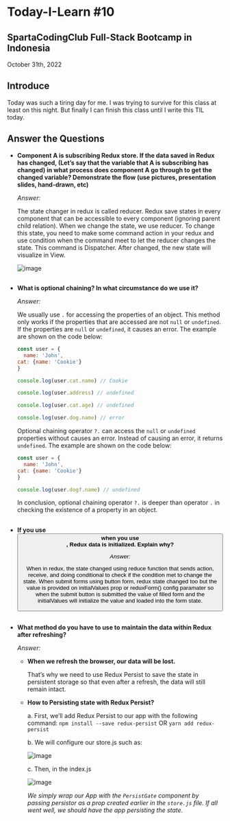 # Today-I-Learn #10
## SpartaCodingClub Full-Stack Bootcamp in Indonesia
October 31th, 2022

## Introduce

Today was such a tiring day for me. I was trying to survive for this class at least on this night. 
But finally I can finish this class until I write this TIL today.

## Answer the Questions
- **Component A is subscribing Redux store. If the data saved in Redux has changed, (Let’s say that the variable that A is subscribing has changed) in what process does component A go through to get the changed variable? Demonstrate the flow (use pictures, presentation slides, hand-drawn, etc)**
  
  *Answer:*
  
  The state changer in redux is called reducer. Redux save states in every component that can be accessible to every component 
  (ignoring parent child relation). When we change the state, we use reducer. To change this state, you need to make some command 
  action in your redux and use condition when the command meet to let the reducer changes the state. This command is Dispatcher. 
  After changed, the new state will visualize in View. 

  ![image](https://user-images.githubusercontent.com/62550785/199052737-f127a855-5f0f-4553-829f-d86887c536ed.png)

##

- **What is optional chaining? In what circumstance do we use it?**
  
  *Answer:*
  
  We usually use ``` . ``` for accessing the properties of an object. This method only works if the properties that are accessed
  are not ``` null ``` or ``` undefined ```. If the properties are ``` null ``` or ``` undefined ```, it causes an error. 
  The example are shown on the code below:
  
  ```js
  const user = {
	name: 'John',
  cat: {name: 'Cookie'}
  }

  console.log(user.cat.name) // Cookie

  console.log(user.address) // undefined

  console.log(user.cat.age) // undefined

  console.log(user.dog.name) // error
  ```
  
  Optional chaining operator ``` ?. ``` can access the ``` null ``` or ``` undefined ``` properties without causes an error. 
  Instead of causing an error, it returns ``` undefined ```. The example are shown on the code below:
  
  ```js
  const user = {
	name: 'John',
  cat: {name: 'Cookie'}
  }

  console.log(user.dog?.name) // undefined
  ```
  
  In conclusion, optional chaining operator ``` ?. ``` is deeper than operator ``` . ``` in checking the existence of a property in an object.

##

- **If you use <button type="submit"> when you use <form>, Redux data is initialized. Explain why?**
  
  *Answer:*
  
  When in redux, the state changed using reduce function that sends action, receive, and doing conditional to check if the 
  condition met to change the state. When submit forms using button form, redux state changed too but the value is provided 
  on initialValues prop or reduxForm() config paramater so when the submit button is submitted the value of filled form and 
  the initialValues will initialize the value and loaded into the form state. 

##  

- **What method do you have to use to maintain the data within Redux after refreshing?**
  
  *Answer:*
  
  * **When we refresh the browser, our data will be lost.**
    
    That’s why we need to use Redux Persist to save the state in persistent storage so that even after a refresh, 
    the data will still remain intact.
  
  * **How to Persisting state with Redux Persist?**
  
    a. First, we’ll add Redux Persist to our app with the following command:
    ```npm install --save redux-persist``` OR ```yarn add redux-persist```
    
    b. We will configure our store.js such as:
    
    ![image](https://user-images.githubusercontent.com/62550785/199055718-4bf0095d-5bf7-4203-a2eb-aeecd3b96c4e.png)
    
    c. Then, in the index.js
  
    ![image](https://user-images.githubusercontent.com/62550785/199055814-49fcded2-5ab8-438a-9492-1612ae88e582.png)

    *We simply wrap our App with the ```PersistGate``` component by passing persistor as a prop created earlier in the ```store.js``` file. 
    If all went well, we should have the app persisting the state.*
